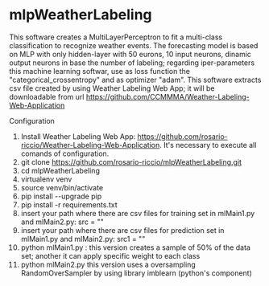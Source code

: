 # mlpWeatherLabeling

This software creates a MultiLayerPerceptron to fit a multi-class classification to recognize weather events. The forecasting model is based on MLP with only hidden-layer with 50 eurons, 10 input neurons, dinamic output neurons in base the number of labeling; regarding iper-parameters this machine learning softwar, use as loss function the "categorical_crossentropy" and as optimizer "adam". This software extracts csv file created by using Weather Labeling Web App; it will be downloadable from url https://github.com/CCMMMA/Weather-Labeling-Web-Application

Configuration

1. Install Weather Labeling Web App: https://github.com/rosario-riccio/Weather-Labeling-Web-Application. It's necessary to execute all comands of configuration.
2. git clone https://github.com/rosario-riccio/mlpWeatherLabeling.git
3. cd mlpWeatherLabeling
4. virtualenv venv
5. source venv/bin/activate
6. pip install --upgrade pip
7. pip install -r requirements.txt
8. insert your path where there are csv files for training set in mlMain1.py and mlMain2.py: src = ""
9. insert your path where there are csv files for prediction set in mlMain1.py and mlMain2.py: src1 = ""
10. python mlMain1.py : this version creates a sample of 50% of the data set; another it can apply specific weight to each class
11. python mlMain2.py this version uses a oversampling RandomOverSampler by using library imblearn (python's component)

